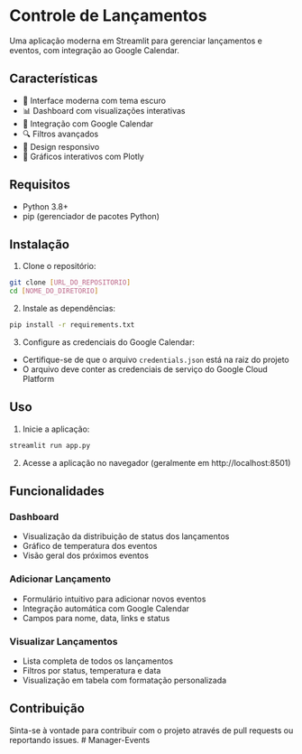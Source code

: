 # Controle de Lançamentos

Uma aplicação moderna em Streamlit para gerenciar lançamentos e eventos, com integração ao Google Calendar.

## Características

- 🌙 Interface moderna com tema escuro
- 📊 Dashboard com visualizações interativas
- 📅 Integração com Google Calendar
- 🔍 Filtros avançados
- 📱 Design responsivo
- 🎨 Gráficos interativos com Plotly

## Requisitos

- Python 3.8+
- pip (gerenciador de pacotes Python)

## Instalação

1. Clone o repositório:
```bash
git clone [URL_DO_REPOSITORIO]
cd [NOME_DO_DIRETORIO]
```

2. Instale as dependências:
```bash
pip install -r requirements.txt
```

3. Configure as credenciais do Google Calendar:
- Certifique-se de que o arquivo `credentials.json` está na raiz do projeto
- O arquivo deve conter as credenciais de serviço do Google Cloud Platform

## Uso

1. Inicie a aplicação:
```bash
streamlit run app.py
```

2. Acesse a aplicação no navegador (geralmente em http://localhost:8501)

## Funcionalidades

### Dashboard
- Visualização da distribuição de status dos lançamentos
- Gráfico de temperatura dos eventos
- Visão geral dos próximos eventos

### Adicionar Lançamento
- Formulário intuitivo para adicionar novos eventos
- Integração automática com Google Calendar
- Campos para nome, data, links e status

### Visualizar Lançamentos
- Lista completa de todos os lançamentos
- Filtros por status, temperatura e data
- Visualização em tabela com formatação personalizada

## Contribuição

Sinta-se à vontade para contribuir com o projeto através de pull requests ou reportando issues. #   M a n a g e r - E v e n t s  
 